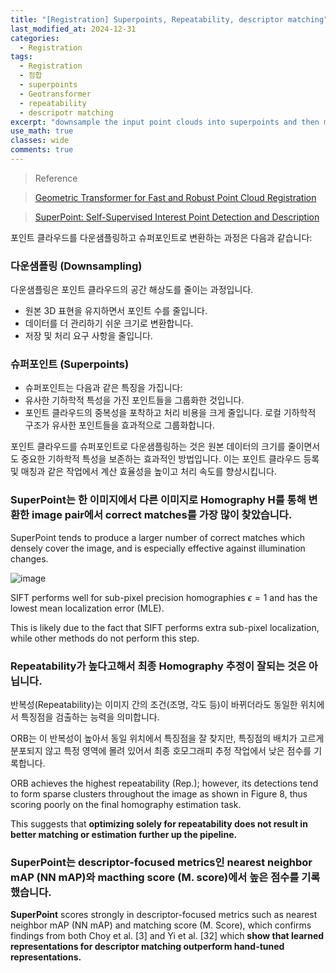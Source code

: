 ```yaml
---
title: "[Registration] Superpoints, Repeatability, descriptor matching"
last_modified_at: 2024-12-31
categories:
  - Registration
tags:
  - Registration
  - 정합
  - superpoints
  - Geotransformer
  - repeatability
  - descripotr matching
excerpt: "downsample the input point clouds into superpoints and then match them through examining whether their local neighborhood (patch) overlaps."
use_math: true
classes: wide
comments: true
---
```


> Reference

> [Geometric Transformer for Fast and Robust Point Cloud Registration](https://openaccess.thecvf.com/content/CVPR2022/papers/Qin_Geometric_Transformer_for_Fast_and_Robust_Point_Cloud_Registration_CVPR_2022_paper.pdf)

> [SuperPoint: Self-Supervised Interest Point Detection and Description](https://openaccess.thecvf.com/content_cvpr_2018_workshops/papers/w9/DeTone_SuperPoint_Self-Supervised_Interest_CVPR_2018_paper.pdf)

포인트 클라우드를 다운샘플링하고 슈퍼포인트로 변환하는 과정은 다음과 같습니다:

### 다운샘플링 (Downsampling)
다운샘플링은 포인트 클라우드의 공간 해상도를 줄이는 과정입니다.
- 원본 3D 표현을 유지하면서 포인트 수를 줄입니다.
- 데이터를 더 관리하기 쉬운 크기로 변환합니다.
- 저장 및 처리 요구 사항을 줄입니다.

### 슈퍼포인트 (Superpoints)
- 슈퍼포인트는 다음과 같은 특징을 가집니다:
- 유사한 기하학적 특성을 가진 포인트들을 그룹화한 것입니다.
- 포인트 클라우드의 중복성을 포착하고 처리 비용을 크게 줄입니다.
로컬 기하학적 구조가 유사한 포인트들을 효과적으로 그룹화합니다.

포인트 클라우드를 슈퍼포인트로 다운샘플링하는 것은 원본 데이터의 크기를 줄이면서도 중요한 기하학적 특성을 보존하는 효과적인 방법입니다. 이는 포인트 클라우드 등록 및 매칭과 같은 작업에서 계산 효율성을 높이고 처리 속도를 향상시킵니다.

### SuperPoint는 한 이미지에서 다른 이미지로 Homography H를 통해 변환한 image pair에서 correct matches를 가장 많이 찾았습니다.

SuperPoint tends to produce a larger number of correct matches which densely cover the image, and is especially effective against illumination changes.

![image](https://github.com/user-attachments/assets/db590a3f-2eb4-4edd-b68a-900784bdf577)

SIFT performs well for sub-pixel precision homographies $\epsilon = 1$ and has the lowest mean localization error (MLE). 

This is likely due to the fact that SIFT performs extra sub-pixel localization, while other methods do not perform this step.

### Repeatability가 높다고해서 최종 Homography 추정이 잘되는 것은 아닙니다.

반복성(Repeatability)는 이미지 간의 조건(조명, 각도 등)이 바뀌더라도 동일한 위치에서 특징점을 검출하는 능력을 의미합니다.

ORB는 이 반복성이 높아서 동일 위치에서 특징점을 잘 찾지만, 특징점의 배치가 고르게 분포되지 않고 특정 영역에 몰려 있어서 최종 호모그래피 추정 작업에서 낮은 점수를 기록합니다.

ORB achieves the highest repeatability (Rep.); however, its detections tend to form sparse clusters throughout the image as shown in Figure 8, thus scoring poorly on the final homography estimation task.

This suggests that **optimizing solely for repeatability does not result in better matching or estimation further up the pipeline.**

### SuperPoint는 descriptor-focused metrics인 nearest neighbor mAP (NN mAP)와 macthing score (M. score)에서 높은 점수를 기록했습니다.

**SuperPoint** scores strongly in descriptor-focused metrics such as nearest neighbor mAP (NN mAP) and matching score (M. Score), which confirms findings from both Choy et al. [3] and Yi et al. [32] which **show that learned representations for descriptor matching outperform hand-tuned representations.**

